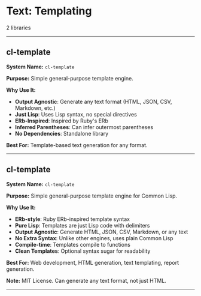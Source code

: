 # Text: Templating

2 libraries

---

## cl-template

**System Name:** `cl-template`

**Purpose:** Simple general-purpose template engine.

**Why Use It:**
- **Output Agnostic**: Generate any text format (HTML, JSON, CSV, Markdown, etc.)
- **Just Lisp**: Uses Lisp syntax, no special directives
- **ERb-Inspired**: Inspired by Ruby's ERb
- **Inferred Parentheses**: Can infer outermost parentheses
- **No Dependencies**: Standalone library

**Best For:** Template-based text generation for any format.

---


## cl-template

**System Name:** `cl-template`

**Purpose:** Simple general-purpose template engine for Common Lisp.

**Why Use It:**
- **ERb-style**: Ruby ERb-inspired template syntax
- **Pure Lisp**: Templates are just Lisp code with delimiters
- **Output Agnostic**: Generate HTML, JSON, CSV, Markdown, or any text
- **No Extra Syntax**: Unlike other engines, uses plain Common Lisp
- **Compile-time**: Templates compile to functions
- **Clean Templates**: Optional syntax sugar for readability

**Best For:** Web development, HTML generation, text templating, report generation.

**Note:** MIT License. Can generate any text format, not just HTML.

---


